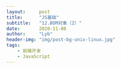 ```yaml
---
layout:     post
title:      "JS基础"
subtitle:   "12.BOM对象（2）"
date:       2020-11-08
author:     "Lyb"
header-img: "img/post-bg-unix-linux.jpg"
tags:
    - 前端开发
    - JavaScript
---
```

